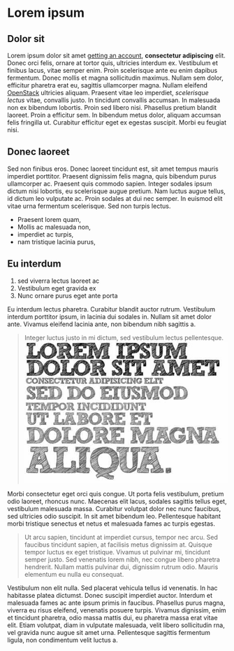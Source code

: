 
# Lorem ipsum

## Dolor sit

Lorem ipsum dolor sit amet [getting an account][account], **consectetur
adipiscing** elit. Donec orci felis, ornare at tortor quis, ultricies
interdum ex. Vestibulum et finibus lacus, vitae semper enim. Proin scelerisque
ante eu enim dapibus fermentum. Donec mollis et magna sollicitudin maximus.
Nullam sem dolor, efficitur pharetra erat eu, sagittis ullamcorper magna.
Nullam eleifend [OpenStack][external] ultricies aliquam. Praesent vitae leo
imperdiet, _scelerisque lectus_ vitae, convallis justo. In tincidunt
convallis accumsan. In malesuada non ex bibendum lobortis. Proin sed
libero nisi. Phasellus pretium blandit laoreet. Proin a efficitur sem.
In bibendum metus dolor, aliquam accumsan felis fringilla ut. Curabitur
efficitur eget ex egestas suscipit. Morbi eu feugiat nisi.

## Donec laoreet

Sed non finibus eros. Donec laoreet tincidunt est, sit amet tempus mauris
imperdiet porttitor. Praesent dignissim felis magna, quis bibendum purus
ullamcorper ac. Praesent quis commodo sapien. Integer sodales ipsum dictum
nisi lobortis, eu scelerisque augue pretium. Nam luctus augue tellus, id
dictum leo vulputate ac. Proin sodales at dui nec semper. In euismod elit
vitae urna fermentum scelerisque. Sed non turpis lectus.

- Praesent lorem quam,
- Mollis ac malesuada non,
- imperdiet ac turpis,
- nam tristique lacinia purus,

## Eu interdum

1. sed viverra lectus laoreet ac
2. Vestibulum eget gravida ex
3. Nunc ornare purus eget ante porta

Eu interdum lectus pharetra. Curabitur blandit auctor rutrum. Vestibulum
interdum porttitor ipsum, in lacinia dui sodales in. Nullam sit amet dolor
ante. Vivamus eleifend lacinia ante, non bibendum nibh sagittis a.

>Integer luctus justo in mi dictum, sed vestibulum lectus pellentesque.
>![lorem ipsum mauris][mauris]

Morbi consectetur eget orci quis congue. Ut porta felis vestibulum, pretium
odio laoreet, rhoncus nunc. Maecenas elit lacus, sodales sagittis tellus eget,
vestibulum malesuada massa. Curabitur volutpat dolor nec nunc faucibus, sed
ultricies odio suscipit. In sit amet bibendum leo. Pellentesque habitant morbi
tristique senectus et netus et malesuada fames ac turpis egestas.

>Ut arcu sapien, tincidunt at imperdiet cursus, tempor nec arcu. Sed faucibus
tincidunt sapien, at facilisis metus dignissim at. Quisque tempor luctus ex
eget tristique. Vivamus ut pulvinar mi, tincidunt semper justo. Sed venenatis
lorem nibh, nec congue libero pharetra hendrerit. Nullam mattis pulvinar dui,
dignissim rutrum odio. Mauris elementum eu nulla eu consequat.

Vestibulum non elit nulla. Sed placerat vehicula tellus id venenatis. In hac
habitasse platea dictumst. Donec suscipit imperdiet auctor. Interdum et
malesuada fames ac ante ipsum primis in faucibus. Phasellus purus magna,
viverra eu risus eleifend, venenatis posuere turpis. Vivamus dignissim, enim
et tincidunt pharetra, odio massa mattis dui, eu pharetra massa erat vitae
elit. Etiam volutpat, diam in vulputate malesuada, velit libero sollicitudin
rna, vel gravida nunc augue sit amet urna. Pellentesque sagittis fermentum
ligula, non condimentum velit luctus a.

[account]: getting_an_account.md
[mauris]: images/lorem_ipsum.jpg "Mauris"
[external]: https://en.wikipedia.org/wiki/OpenStack
